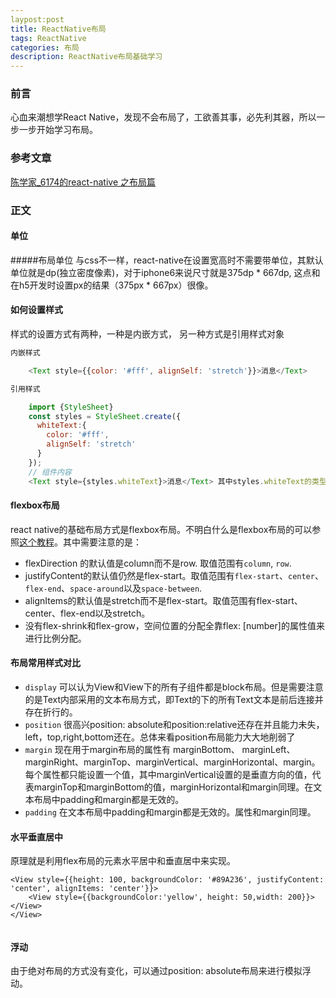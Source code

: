 ```yaml
---
laypost:post
title: ReactNative布局
tags: ReactNative
categories: 布局
description: ReactNative布局基础学习
---
```


### 前言
  心血来潮想学React Native，发现不会布局了，工欲善其事，必先利其器，所以一步一步开始学习布局。
###  参考文章
[陈学家_6174的react-native 之布局篇](https://segmentfault.com/a/1190000002658374)

### 正文

#### 单位
#####布局单位 
与css不一样，react-native在设置宽高时不需要带单位，其默认单位就是dp(独立密度像素)，对于iphone6来说尺寸就是375dp * 667dp, 这点和在h5开发时设置px的结果（375px * 667px）很像。

#### 如何设置样式
样式的设置方式有两种，一种是内嵌方式， 另一种方式是引用样式对象

```javascript
内嵌样式

	<Text style={{color: '#fff', alignSelf: 'stretch'}}>消息</Text>

引用样式

	import {StyleSheet} 
	const styles = StyleSheet.create({
	  whiteText:{
	    color: '#fff',
	    alignSelf: 'stretch'
	  }
	});
	// 组件内容
	<Text style={styles.whiteText}>消息</Text> 其中styles.whiteText的类型可以是数组也可以是对象。
```

#### flexbox布局
react native的基础布局方式是flexbox布局。不明白什么是flexbox布局的可以参照[这个教程](https://css-tricks.com/snippets/css/a-guide-to-flexbox/)。其中需要注意的是：

- flexDirection 的默认值是column而不是row. 取值范围有`column`, `row`.
- justifyContent的默认值仍然是flex-start。取值范围有`flex-start`、`center`、`flex-end`、`space-around`以及`space-between`.
- alignItems的默认值是stretch而不是flex-start。取值范围有flex-start、center、flex-end以及stretch。
- 没有flex-shrink和flex-grow，空间位置的分配全靠flex: [number]的属性值来进行比例分配。

#### 布局常用样式对比
- `display` 可以认为View和View下的所有子组件都是block布局。但是需要注意的是Text内部采用的文本布局方式，即Text的下的所有Text文本是前后连接并存在折行的。
- `position` 很高兴position: absolute和position:relative还存在并且能力未失，left，top,right,bottom还在。总体来看position布局能力大大地削弱了
- `margin`  现在用于margin布局的属性有 marginBottom、 marginLeft、 marginRight、marginTop、marginVertical、marginHorizontal、margin。每个属性都只能设置一个值，其中marginVertical设置的是垂直方向的值，代表marginTop和marginBottom的值，marginHorizontal和margin同理。在文本布局中padding和margin都是无效的。
- `padding` 在文本布局中padding和margin都是无效的。属性和margin同理。
  
#### 水平垂直居中
原理就是利用flex布局的元素水平居中和垂直居中来实现。

```
<View style={{height: 100, backgroundColor: '#89A236', justifyContent: 'center', alignItems: 'center'}}>
    <View style={{backgroundColor:'yellow', height: 50,width: 200}}></View>
</View>
		
```  
#### 浮动
由于绝对布局的方式没有变化，可以通过position: absolute布局来进行模拟浮动。

